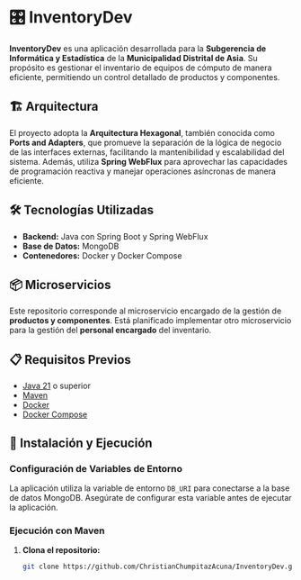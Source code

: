 # 🎛️ InventoryDev

**InventoryDev** es una aplicación desarrollada para la **Subgerencia de Informática y Estadística** de la **Municipalidad Distrital de Asia**. Su propósito es gestionar el inventario de equipos de cómputo de manera eficiente, permitiendo un control detallado de productos y componentes.

## 🏗️ Arquitectura

El proyecto adopta la **Arquitectura Hexagonal**, también conocida como **Ports and Adapters**, que promueve la separación de la lógica de negocio de las interfaces externas, facilitando la mantenibilidad y escalabilidad del sistema. Además, utiliza **Spring WebFlux** para aprovechar las capacidades de programación reactiva y manejar operaciones asíncronas de manera eficiente.

## 🛠️ Tecnologías Utilizadas

- **Backend:** Java con Spring Boot y Spring WebFlux
- **Base de Datos:** MongoDB
- **Contenedores:** Docker y Docker Compose

## 📦 Microservicios

Este repositorio corresponde al microservicio encargado de la gestión de **productos y componentes**. Está planificado implementar otro microservicio para la gestión del **personal encargado** del inventario.

## 📋 Requisitos Previos

- [Java 21](https://www.oracle.com/java/technologies/javase/jdk21-archive-downloads.html) o superior
- [Maven](https://maven.apache.org/)
- [Docker](https://www.docker.com/get-started)
- [Docker Compose](https://docs.docker.com/compose/install/)

## 🚀 Instalación y Ejecución

### Configuración de Variables de Entorno

La aplicación utiliza la variable de entorno `DB_URI` para conectarse a la base de datos MongoDB. Asegúrate de configurar esta variable antes de ejecutar la aplicación.

### Ejecución con Maven

1. **Clona el repositorio:**

   ```sh
   git clone https://github.com/ChristianChumpitazAcuna/InventoryDev.git
